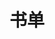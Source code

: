 ﻿---
title: 书单
layout: page
banner_img: /img/movies.png
banner_img_height: 60
banner_mask_alpha: 0.5
---

